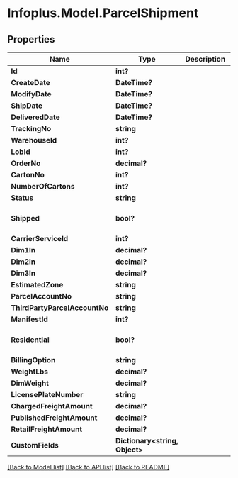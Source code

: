 # Infoplus.Model.ParcelShipment
## Properties

Name | Type | Description | Notes
------------ | ------------- | ------------- | -------------
**Id** | **int?** |  | [optional] 
**CreateDate** | **DateTime?** |  | [optional] 
**ModifyDate** | **DateTime?** |  | [optional] 
**ShipDate** | **DateTime?** |  | [optional] 
**DeliveredDate** | **DateTime?** |  | [optional] 
**TrackingNo** | **string** |  | [optional] 
**WarehouseId** | **int?** |  | 
**LobId** | **int?** |  | [optional] 
**OrderNo** | **decimal?** |  | [optional] 
**CartonNo** | **int?** |  | [optional] 
**NumberOfCartons** | **int?** |  | [optional] 
**Status** | **string** |  | [optional] 
**Shipped** | **bool?** |  | [optional] [default to false]
**CarrierServiceId** | **int?** |  | [optional] 
**Dim1In** | **decimal?** |  | [optional] 
**Dim2In** | **decimal?** |  | [optional] 
**Dim3In** | **decimal?** |  | [optional] 
**EstimatedZone** | **string** |  | [optional] 
**ParcelAccountNo** | **string** |  | [optional] 
**ThirdPartyParcelAccountNo** | **string** |  | [optional] 
**ManifestId** | **int?** |  | [optional] 
**Residential** | **bool?** |  | [optional] [default to false]
**BillingOption** | **string** |  | [optional] 
**WeightLbs** | **decimal?** |  | [optional] 
**DimWeight** | **decimal?** |  | [optional] 
**LicensePlateNumber** | **string** |  | [optional] 
**ChargedFreightAmount** | **decimal?** |  | [optional] 
**PublishedFreightAmount** | **decimal?** |  | [optional] 
**RetailFreightAmount** | **decimal?** |  | [optional] 
**CustomFields** | **Dictionary&lt;string, Object&gt;** |  | [optional] 

[[Back to Model list]](../README.md#documentation-for-models) [[Back to API list]](../README.md#documentation-for-api-endpoints) [[Back to README]](../README.md)

